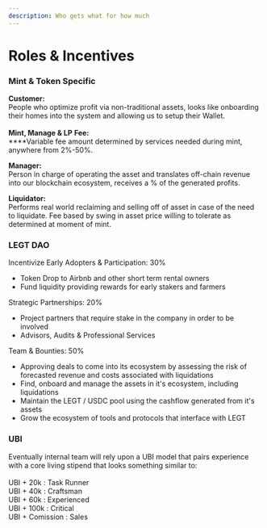 ```yaml
---
description: Who gets what for how much
---
```


# Roles & Incentives

### **Mint & Token Specific**

**Customer:** \
People who optimize profit via non-traditional assets, looks like onboarding their homes into the system and allowing us to setup their Wallet. \
\
**Mint, Manage & LP** **Fee:**\
****Variable fee amount determined by services needed during mint, anywhere from 2%-50%.

**Manager:** \
Person in charge of operating the asset and translates off-chain revenue into our blockchain ecosystem, receives a % of the generated profits.

**Liquidator:**\
Performs real world reclaiming and selling off of asset in case of the need to liquidate.  Fee based by swing in asset price willing to tolerate as determined at moment of mint.&#x20;



### **LEGT DAO**&#x20;

Incentivize Early Adopters & Participation: 30%

* Token Drop to Airbnb and other short term rental owners
* Fund liquidity providing rewards for early stakers and farmers

Strategic Partnerships: 20%

* Project partners that require stake in the company in order to be involved
* Advisors, Audits & Professional Services

Team & Bounties: 50%

* Approving deals to come into its ecosystem by assessing the risk of forecasted revenue and costs associated with liquidations
* Find, onboard and manage the assets in it's ecosystem, including liquidations
* Maintain the LEGT / USDC pool using the cashflow generated from it's assets
* Grow the ecosystem of tools and protocols that interface with LEGT



### UBI

Eventually internal team will rely upon a UBI model that pairs experience with a core living stipend that looks something similar to:\
\
UBI + 20k : Task Runner\
UBI + 40k : Craftsman\
UBI + 60k : Experienced\
UBI + 100k : Critical\
UBI + Comission : Sales

